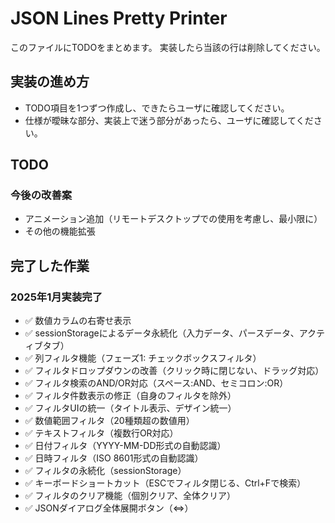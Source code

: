 # JSON Lines Pretty Printer

このファイルにTODOをまとめます。
実装したら当該の行は削除してください。

## 実装の進め方

- TODO項目を1つずつ作成し、できたらユーザに確認してください。
- 仕様が曖昧な部分、実装上で迷う部分があったら、ユーザに確認してください。

## TODO

### 今後の改善案

- アニメーション追加（リモートデスクトップでの使用を考慮し、最小限に）
- その他の機能拡張

## 完了した作業

### 2025年1月実装完了

- ✅ 数値カラムの右寄せ表示
- ✅ sessionStorageによるデータ永続化（入力データ、パースデータ、アクティブタブ）
- ✅ 列フィルタ機能（フェーズ1: チェックボックスフィルタ）
- ✅ フィルタドロップダウンの改善（クリック時に閉じない、ドラッグ対応）
- ✅ フィルタ検索のAND/OR対応（スペース:AND、セミコロン:OR）
- ✅ フィルタ件数表示の修正（自身のフィルタを除外）
- ✅ フィルタUIの統一（タイトル表示、デザイン統一）
- ✅ 数値範囲フィルタ（20種類超の数値用）
- ✅ テキストフィルタ（複数行OR対応）
- ✅ 日付フィルタ（YYYY-MM-DD形式の自動認識）
- ✅ 日時フィルタ（ISO 8601形式の自動認識）
- ✅ フィルタの永続化（sessionStorage）
- ✅ キーボードショートカット（ESCでフィルタ閉じる、Ctrl+Fで検索）
- ✅ フィルタのクリア機能（個別クリア、全体クリア）
- ✅ JSONダイアログ全体展開ボタン（⇔）